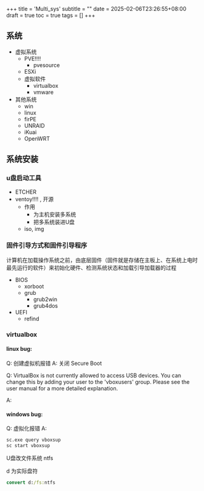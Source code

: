 +++
title = 'Multi_sys'
subtitle = ""
date = 2025-02-06T23:26:55+08:00
draft = true
toc = true
tags = []
+++

## 系统

- 虚拟系统
  - PVE!!!!
    - pvesource
  - ESXi
  - 虚拟软件
    - virtualbox
    - vmware
- 其他系统
  - win
  - linux
  - firPE
  - UNRAID
  - iKuai
  - OpenWRT


## 系统安装

### u盘启动工具

- ETCHER
- ventoy!!!! , 开源
  - 作用
    - 为主机安装多系统
    - 把多系统装进U盘
  - iso, img


### 固件引导方式和固件引导程序

计算机在加载操作系统之前，由底层固件（固件就是存储在主板上、在系统上电时最先运行的软件）来初始化硬件、检测系统状态和加载引导加载器的过程

- BIOS
  - xorboot
  - grub
    - grub2win
    - grub4dos
- UEFI
  - refind


### virtualbox

#### linux bug:

Q: 创建虚拟机报错
A: 关闭 Secure Boot

Q: 
VirtualBox is not currently allowed to access USB devices. You can change this by adding your user to the 'vboxusers' group. Please see the user manual for a more detailed explanation.

A:


#### windows bug:


Q: 虚拟化报错
A:
```cmd
sc.exe query vboxsup
sc start vboxsup
```


U盘改文件系统 ntfs 

d 为实际盘符
```cmd 
convert d:/fs:ntfs
```

